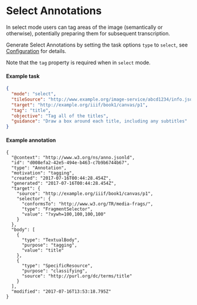 # Select Annotations

In select mode users can tag areas of the image (semantically or otherwise), potentially preparing them for subsequent transcription.

Generate Select Annotations by setting the task options `type` to  `select`, see [Configuration](../configuration.md) for details.

Note that the `tag` property is required when in `select` mode.

#### Example task

```json
{
  "mode": "select",
  "tileSource": "http://www.example.org/image-service/abcd1234/info.json",
  "target": "http://example.org/iiif/book1/canvas/p1",
  "tag": "title",
  "objective": "Tag all of the titles",
  "guidance": "Draw a box around each title, including any subtitles"
}
```

#### Example annotation

```jsonld
{
  "@context": "http://www.w3.org/ns/anno.jsonld",
  "id": "d008efa2-42e5-494e-b463-c7b9b6744b67",
  "type": "Annotation",
  "motivation": "tagging",
  "created": "2017-07-16T00:44:28.454Z",
  "generated": "2017-07-16T00:44:28.454Z",
  "target": {
    "source": "http://example.org/iiif/book1/canvas/p1",
    "selector": {
      "conformsTo": "http://www.w3.org/TR/media-frags/",
      "type": "FragmentSelector",
      "value": "?xywh=100,100,100,100"
    }
  },
  "body": [
    {
      "type": "TextualBody",
      "purpose": "tagging",
      "value": "title"
    },
    {
      "type": "SpecificResource",
      "purpose": "classifying",
      "source": "http://purl.org/dc/terms/title"
    }
  ],
  "modified": "2017-07-16T13:53:18.795Z"
}
```
